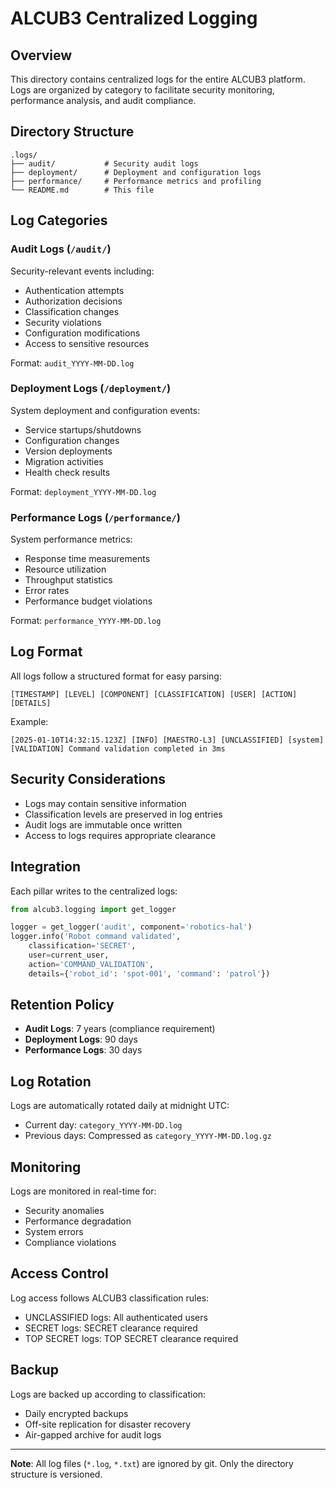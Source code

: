 # ALCUB3 Centralized Logging

## Overview

This directory contains centralized logs for the entire ALCUB3 platform. Logs are organized by category to facilitate security monitoring, performance analysis, and audit compliance.

## Directory Structure

```
.logs/
├── audit/           # Security audit logs
├── deployment/      # Deployment and configuration logs  
├── performance/     # Performance metrics and profiling
└── README.md        # This file
```

## Log Categories

### Audit Logs (`/audit/`)
Security-relevant events including:
- Authentication attempts
- Authorization decisions
- Classification changes
- Security violations
- Configuration modifications
- Access to sensitive resources

Format: `audit_YYYY-MM-DD.log`

### Deployment Logs (`/deployment/`)
System deployment and configuration events:
- Service startups/shutdowns
- Configuration changes
- Version deployments
- Migration activities
- Health check results

Format: `deployment_YYYY-MM-DD.log`

### Performance Logs (`/performance/`)
System performance metrics:
- Response time measurements
- Resource utilization
- Throughput statistics
- Error rates
- Performance budget violations

Format: `performance_YYYY-MM-DD.log`

## Log Format

All logs follow a structured format for easy parsing:

```
[TIMESTAMP] [LEVEL] [COMPONENT] [CLASSIFICATION] [USER] [ACTION] [DETAILS]
```

Example:
```
[2025-01-10T14:32:15.123Z] [INFO] [MAESTRO-L3] [UNCLASSIFIED] [system] [VALIDATION] Command validation completed in 3ms
```

## Security Considerations

- Logs may contain sensitive information
- Classification levels are preserved in log entries
- Audit logs are immutable once written
- Access to logs requires appropriate clearance

## Integration

Each pillar writes to the centralized logs:

```python
from alcub3.logging import get_logger

logger = get_logger('audit', component='robotics-hal')
logger.info('Robot command validated', 
    classification='SECRET',
    user=current_user,
    action='COMMAND_VALIDATION',
    details={'robot_id': 'spot-001', 'command': 'patrol'})
```

## Retention Policy

- **Audit Logs**: 7 years (compliance requirement)
- **Deployment Logs**: 90 days
- **Performance Logs**: 30 days

## Log Rotation

Logs are automatically rotated daily at midnight UTC:
- Current day: `category_YYYY-MM-DD.log`
- Previous days: Compressed as `category_YYYY-MM-DD.log.gz`

## Monitoring

Logs are monitored in real-time for:
- Security anomalies
- Performance degradation
- System errors
- Compliance violations

## Access Control

Log access follows ALCUB3 classification rules:
- UNCLASSIFIED logs: All authenticated users
- SECRET logs: SECRET clearance required
- TOP SECRET logs: TOP SECRET clearance required

## Backup

Logs are backed up according to classification:
- Daily encrypted backups
- Off-site replication for disaster recovery
- Air-gapped archive for audit logs

---

**Note**: All log files (`*.log`, `*.txt`) are ignored by git. Only the directory structure is versioned.